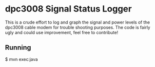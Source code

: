 dpc3008 Signal Status Logger
======

This is a crude effort to log and graph the signal and power levels of the dpc3008 cable modem for trouble shooting purposes.  The code is fairly ugly and could use improvement, feel free to contribute!

Running
-------

$ mvn exec:java
